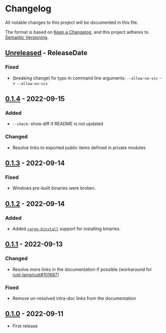 # Changelog

All notable changes to this project will be documented in this file.

The format is based on [Keep a Changelog](https://keepachangelog.com/en/1.1.0/),
and this project adheres to [Semantic Versioning](https://semver.org/spec/v2.0.0.html).

<!-- next-header -->

## [Unreleased] - ReleaseDate

### Fixed

* (breaking change) fix typo in command line arguments: `--allow-no-vsc` -> `--allow-no-vcs`

## [0.1.4] - 2022-09-15

### Added

* `--check`: show diff if README is not updated

### Changed

* Resolve links to exported public items defined in private modules

## [0.1.3] - 2022-09-14

### Fixed

* Windows pre-built binaries were broken.

## [0.1.2] - 2022-09-14

### Added

* Added [`cargo-binstall`] support for installing binaries.

[`cargo-binstall`]: https://github.com/cargo-bins/cargo-binstall

## [0.1.1] - 2022-09-13

### Changed

* Resolve more links in the documentation if possible (workaround for [rust-lang/rust#101687](https://github.com/rust-lang/rust/issues/101687)]

### Fixed

* Remove un-resolved intra-doc links from the documentation

## [0.1.0] - 2022-09-11

* First release

<!-- next-url -->
[Unreleased]: https://github.com/gifnksm/cargo-sync-rdme/compare/v0.1.4...HEAD
[0.1.4]: https://github.com/gifnksm/cargo-sync-rdme/compare/v0.1.3...v0.1.4
[0.1.3]: https://github.com/gifnksm/cargo-sync-rdme/compare/v0.1.2...v0.1.3
[0.1.2]: https://github.com/gifnksm/cargo-sync-rdme/compare/v0.1.1...v0.1.2
[0.1.1]: https://github.com/gifnksm/cargo-sync-rdme/compare/v0.1.0...v0.1.1
[0.1.0]: https://github.com/gifnksm/cargo-sync-rdme/commits/v0.1.0
